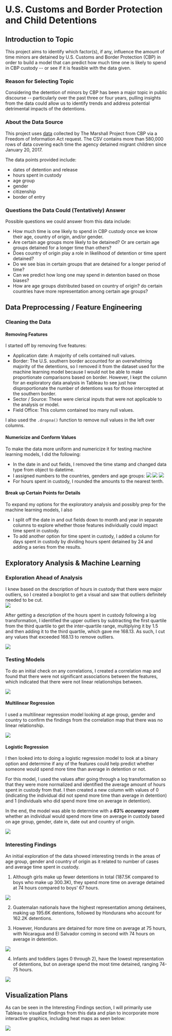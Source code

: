 # U.S. Customs and Border Protection and Child Detentions 

## Introduction to Topic 

This project aims to identify which factor(s), if any, influence the amount of time minors are detained by U.S. Customs and Border Protection (CBP) in order to build a model that can predict how much time one is likely to spend in CBP custody -- or see if it is feasible with the data given.  

### Reason for Selecting Topic 

Considering the detention of minors by CBP has been a major topic in public discourse -- particularly over the past three or four years, pulling insights from the data could allow us to identify trends and address potential detrimental impacts of the detentions.  

### About the Data Source

This project uses [data](https://github.com/themarshallproject/cbp-migrantchildren-detention-data) collected by The Marshall Project from CBP via a Freedom of Information Act request. The CSV contains more than 580,000 rows of data covering each time the agency detained migrant children since January 20, 2017.  

The data points provided include: 
- dates of detention and release
- hours spent in custody
- age group
- gender
- citizenship
- border of entry

### Questions the Data Could (Tentatively) Answer

Possible questions we could answer from this data include: 
- How much time is one likely to spend in CBP custody once we know their age, country of origin, and/or gender. 
- Are certain age groups more likely to be detained? Or are certain age groups detained for a longer time than others? 
- Does country of origin play a role in likelihood of detention or time spent detained? 
- Do we see bias in certain groups that are detained for a longer period of time? 
- Can we predict how long one may spend in detention based on those biases? 
- How are age groups distributed based on country of origin? do certain countries have more representation among certain age groups? 

## Data Preprocessing / Feature Engineering 

### Cleaning the Data

#### Removing Features

I started off by removing five features: 
- Application date: A majority of cells contained null values. 
- Border: The U.S. southern border accounted for an overwhelming majority of the detentions, so I removed it from the dataset used for the machine learning model because I would not be able to make proportionate comparisons based on border. However, I kept the column for an exploratory data analysis in Tableau to see just how disproportionate the number of detentions was for those intercepted at the southern border. 
- Sector / Source: These were clerical inputs that were not applicable to the analysis or model. 
- Field Office: This column contained too many null values.

I also used the ```.dropna()``` function to remove null values in the left over columns. 

#### Numericize and Conform Values

To make the data more uniform and numericize it for testing machine learning models, I did the following: 
- In the date in and out fields, I removed the time stamp and changed data type from object to datetime.
- I assigned numbers to the countries, genders and age groups:
    ![](Resources/images/country_num.png)
    ![](Resources/images/gender_num.png)
    ![](Resources/images/age_num.png)
- For hours spent in custody, I rounded the amounts to the nearest tenth.

#### Break up Certain Points for Details

To expand my options for the exploratory analysis and possibly prep for the machine learning models, I also 
- I split off the date in and out fields down to month and year in separate columns to explore whether those features individually could impact time spent in custody. 
- To add another option for time spent in custody, I added a column for days spent in custody by dividing hours spent detained by 24 and adding a series from the results. 


## Exploratory Analysis & Machine Learning 

### Exploration Ahead of Analysis

I knew based on the  description of hours in custody that there were major outliers, so I created a boxplot to get a visual and saw that outliers definitely needed to be cut.  
![](Resources/images/dispro_box.png)

After getting a description of the hours spent in custody following a log transformation, I identified the upper outliers by subtracting the first quartile from the third quartile to get the inter-quartile range, multiplying it by 1.5 and then adding it to the third quartile, which gave me 168.13. As such, I cut any values that exceeded 168.13 to remove outliers. 

![](Resources/images/iqr.png)

### Testing Models

To do an initial check on any correlations, I created a correlation map and found that there were not significant associations between the features, which indicated that there were not linear relationships between. 

![](Resources/images/corrmap.png)

#### Multilinear Regression

I used a multilinear regression model looking at age group, gender and country to confirm the findings from the correlation map that there was no linear relationship. 

![](Resources/images/multilin.png)

#### Logistic Regression

I then looked into to doing a logistic regression model to look at a binary option and determine if any of the features could help predict whether someone would spend more time than average in detention or not. 

For this model, I used the values after going through a log transformation so that they were more normalized and identified the average amount of hours spent in custody from that. I then created a new column with values of 0 (indicating the individual did not spend more time than average in detention) and 1 (individuals who did spend more time on average in detention). 

In the end, the model was able to determine with a ***63% accuracy score*** whether an individual would spend more time on average in custody based on age group, gender, date in, date out and country of origin. 

![](Resources/images/logreg.png)


### Interesting Findings

An initial exploration of the data showed interesting trends in the areas of age group, gender and country of origin as it related to number of cases and average time spent in custody. 

1. Although girls make up fewer detentions in total (187.5K compared to boys who make up 300.3K), they spend more time on average detained at 74 hours compared to boys' 67 hours. 

![](Resources/images/gender.png)

2. Guatemalan nationals have the highest representation among detainees, making up 195.6K detentions, followed by Hondurans who account for 162.2K detentions. 

3. However, Hondurans are detained for more time on average at 75 hours, with Nicaragua and El Salvador coming in second with 74 hours on average in detention. 

![](Resources/images/detcon.png)

4. Infants and toddlers (ages 0 through 2), have the lowest representation of detentions, but on average spend the most time detained, ranging 74-75 hours. 

![](Resources/images/agegroup.png)


## Visualization Plans

As can be seen in the Interesting Findings section, I will primarily use Tableau to visualize findings from this data and plan to incorporate more interactive graphics, including heat maps as seen below: 

![](Resources/images/map.png)

